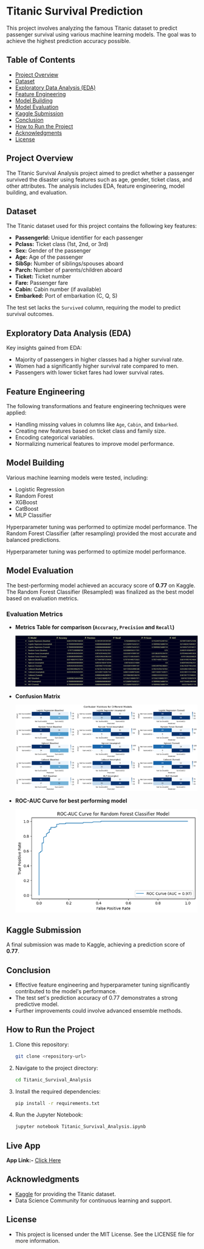 # Titanic Survival Prediction

This project involves analyzing the famous Titanic dataset to predict passenger survival using various machine learning models. The goal was to achieve the highest prediction accuracy possible.

## Table of Contents
- [Project Overview](#project-overview)
- [Dataset](#dataset)
- [Exploratory Data Analysis (EDA)](#exploratory-data-analysis-eda)
- [Feature Engineering](#feature-engineering)
- [Model Building](#model-building)
- [Model Evaluation](#model-evaluation)
- [Kaggle Submission](#kaggle-submission)
- [Conclusion](#conclusion)
- [How to Run the Project](#how-to-run-the-project)
- [Acknowledgments](#acknowledgments)
- [License](#license)

## Project Overview
The Titanic Survival Analysis project aimed to predict whether a passenger survived the disaster using features such as age, gender, ticket class, and other attributes. The analysis includes EDA, feature engineering, model building, and evaluation.

## Dataset
The Titanic dataset used for this project contains the following key features:
- **PassengerId:** Unique identifier for each passenger
- **Pclass:** Ticket class (1st, 2nd, or 3rd)
- **Sex:** Gender of the passenger
- **Age:** Age of the passenger
- **SibSp:** Number of siblings/spouses aboard
- **Parch:** Number of parents/children aboard
- **Ticket:** Ticket number
- **Fare:** Passenger fare
- **Cabin:** Cabin number (if available)
- **Embarked:** Port of embarkation (C, Q, S)

The test set lacks the `Survived` column, requiring the model to predict survival outcomes.

## Exploratory Data Analysis (EDA)
Key insights gained from EDA:
- Majority of passengers in higher classes had a higher survival rate.
- Women had a significantly higher survival rate compared to men.
- Passengers with lower ticket fares had lower survival rates.

## Feature Engineering
The following transformations and feature engineering techniques were applied:
- Handling missing values in columns like `Age`, `Cabin`, and `Embarked`.
- Creating new features based on ticket class and family size.
- Encoding categorical variables.
- Normalizing numerical features to improve model performance.

## Model Building
Various machine learning models were tested, including:
- Logistic Regression
- Random Forest
- XGBoost
- CatBoost
- MLP Classifier

Hyperparameter tuning was performed to optimize model performance. The Random Forest Classifier (after resampling) provided the most accurate and balanced predictions.


Hyperparameter tuning was performed to optimize model performance.

## Model Evaluation
The best-performing model achieved an accuracy score of **0.77** on Kaggle. The Random Forest Classifier (Resampled) was finalized as the best model based on evaluation metrics.
### Evaluation Metrics
- **Metrics Table for comparison (`Accuracy`, `Precision` and `Recall`)**

   ![metrics table](metrics-table.png)

- **Confusion Matrix**

   ![confusion matrices](confusion-matrices.png)

- **ROC-AUC Curve for best performing model**

   ![roc-auc-curve](roc-auc-curve.png)

## Kaggle Submission
A final submission was made to Kaggle, achieving a prediction score of **0.77**.

## Conclusion
- Effective feature engineering and hyperparameter tuning significantly contributed to the model's performance.
- The test set's prediction accuracy of 0.77 demonstrates a strong predictive model.
- Further improvements could involve advanced ensemble methods.

## How to Run the Project
1. Clone this repository:
   ```bash
   git clone <repository-url>
   ```
2. Navigate to the project directory:
   ```bash
   cd Titanic_Survival_Analysis
   ```
3. Install the required dependencies:
   ```bash
   pip install -r requirements.txt
   ```
4. Run the Jupyter Notebook:
   ```bash
   jupyter notebook Titanic_Survival_Analysis.ipynb
   ```
## Live App
**App Link:-** [Click Here](https://pkr1234-titanic-survival-prediction.hf.space)

## Acknowledgments
- [Kaggle](https://www.kaggle.com/) for providing the Titanic dataset.
- Data Science Community for continuous learning and support.

## License
- This project is licensed under the MIT License. See the LICENSE file for more information.
